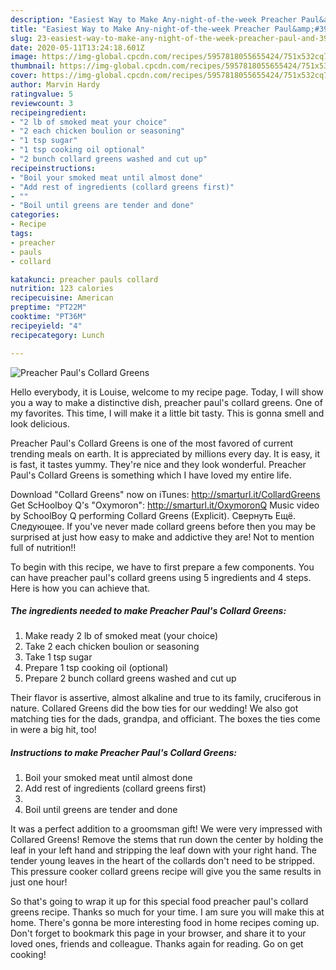 ```yaml
---
description: "Easiest Way to Make Any-night-of-the-week Preacher Paul&amp;#39;s Collard Greens"
title: "Easiest Way to Make Any-night-of-the-week Preacher Paul&amp;#39;s Collard Greens"
slug: 23-easiest-way-to-make-any-night-of-the-week-preacher-paul-and-39-s-collard-greens
date: 2020-05-11T13:24:18.601Z
image: https://img-global.cpcdn.com/recipes/5957818055655424/751x532cq70/preacher-pauls-collard-greens-recipe-main-photo.jpg
thumbnail: https://img-global.cpcdn.com/recipes/5957818055655424/751x532cq70/preacher-pauls-collard-greens-recipe-main-photo.jpg
cover: https://img-global.cpcdn.com/recipes/5957818055655424/751x532cq70/preacher-pauls-collard-greens-recipe-main-photo.jpg
author: Marvin Hardy
ratingvalue: 5
reviewcount: 3
recipeingredient:
- "2 lb of smoked meat your choice"
- "2 each chicken boulion or seasoning"
- "1 tsp sugar"
- "1 tsp cooking oil optional"
- "2 bunch collard greens washed and cut up"
recipeinstructions:
- "Boil your smoked meat until almost done"
- "Add rest of ingredients (collard greens first)"
- ""
- "Boil until greens are tender and done"
categories:
- Recipe
tags:
- preacher
- pauls
- collard

katakunci: preacher pauls collard 
nutrition: 123 calories
recipecuisine: American
preptime: "PT22M"
cooktime: "PT36M"
recipeyield: "4"
recipecategory: Lunch

---
```



![Preacher Paul&#39;s Collard Greens](https://img-global.cpcdn.com/recipes/5957818055655424/751x532cq70/preacher-pauls-collard-greens-recipe-main-photo.jpg)

Hello everybody, it is Louise, welcome to my recipe page. Today, I will show you a way to make a distinctive dish, preacher paul&#39;s collard greens. One of my favorites. This time, I will make it a little bit tasty. This is gonna smell and look delicious.

Preacher Paul&#39;s Collard Greens is one of the most favored of current trending meals on earth. It is appreciated by millions every day. It is easy, it is fast, it tastes yummy. They're nice and they look wonderful. Preacher Paul&#39;s Collard Greens is something which I have loved my entire life.

Download &#34;Collard Greens&#34; now on iTunes: http://smarturl.it/CollardGreens Get ScHoolboy Q&#39;s &#34;Oxymoron&#34;: http://smarturl.it/OxymoronQ Music video by SchoolBoy Q performing Collard Greens (Explicit). Свернуть Ещё. Следующее. If you&#39;ve never made collard greens before then you may be surprised at just how easy to make and addictive they are! Not to mention full of nutrition!!


To begin with this recipe, we have to first prepare a few components. You can have preacher paul&#39;s collard greens using 5 ingredients and 4 steps. Here is how you can achieve that.

<!--inarticleads1-->

##### The ingredients needed to make Preacher Paul&#39;s Collard Greens:

1. Make ready 2 lb of smoked meat (your choice)
1. Take 2 each chicken boulion or seasoning
1. Take 1 tsp sugar
1. Prepare 1 tsp cooking oil (optional)
1. Prepare 2 bunch collard greens washed and cut up


Their flavor is assertive, almost alkaline and true to its family, cruciferous in nature. Collared Greens did the bow ties for our wedding! We also got matching ties for the dads, grandpa, and officiant. The boxes the ties come in were a big hit, too! 

<!--inarticleads2-->

##### Instructions to make Preacher Paul&#39;s Collard Greens:

1. Boil your smoked meat until almost done
1. Add rest of ingredients (collard greens first)
1. 
1. Boil until greens are tender and done


It was a perfect addition to a groomsman gift! We were very impressed with Collared Greens! Remove the stems that run down the center by holding the leaf in your left hand and stripping the leaf down with your right hand. The tender young leaves in the heart of the collards don&#39;t need to be stripped. This pressure cooker collard greens recipe will give you the same results in just one hour! 

So that's going to wrap it up for this special food preacher paul&#39;s collard greens recipe. Thanks so much for your time. I am sure you will make this at home. There's gonna be more interesting food in home recipes coming up. Don't forget to bookmark this page in your browser, and share it to your loved ones, friends and colleague. Thanks again for reading. Go on get cooking!
